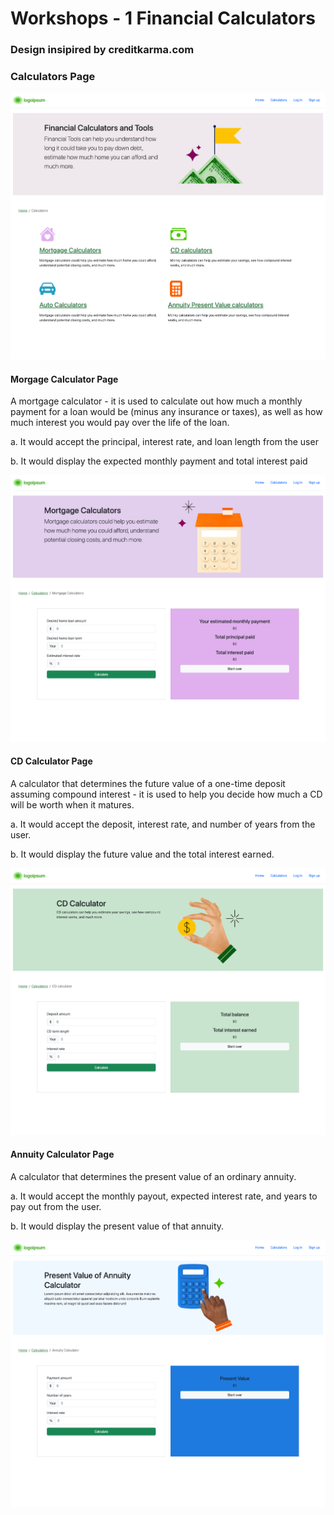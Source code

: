 # Workshops - 1 Financial Calculators

### Design insipired by creditkarma.com


### Calculators Page

![alt text](./image/financial-calculator-ss.html.png)


#### Morgage Calculator Page
A mortgage calculator - it is used to calculate out how much a monthly payment for a loan would be (minus any insurance or taxes), as well as how much interest you would pay over the
life of the loan.

a. It would accept the principal, interest rate, and loan length from the user

b. It would display the expected monthly payment and total interest paid

![alt text](./image/morgage-page-ss.html.png)

#### CD Calculator Page
A calculator that determines the future value of a one-time deposit assuming compound interest - it is used to help you decide how much a CD will be worth when it matures.

a. It would accept the deposit, interest rate, and number of years from the user.

b. It would display the future value and the total interest earned.

![alt text](/image/cd-calculator-ss.html.png)


#### Annuity Calculator Page

A calculator that determines the present value of an ordinary annuity.

a. It would accept the monthly payout, expected interest rate, and years to pay out from the user.

b. It would display the present value of that annuity.

![alt text](./image/annuity-ss.html.png)